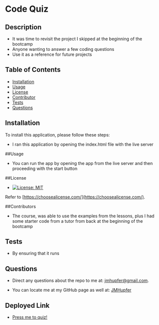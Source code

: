 # Code Quiz

  ## Description

  - It was time to revisit the project I skipped at the beginning of the bootcamp
  - Anyone wanting to answer a few coding questions
  - Use it as a reference for future projects

  ## Table of Contents

  - [Installation](#installation)
  - [Usage](#usage)
  - [License](#license)
  - [Contributor](#contributors)
  - [Tests](#tests)
  - [Questions](#questions) 

  
  ## Installation
  
  To install this application, please follow these steps:
  
  - I ran this application by opening the index.html file with the live server
  
  ##Usage
  
  - You can run the app by opening the app from the live server and then proceeding with the start button
  
  ##License

  - [![License: MIT](https://img.shields.io/badge/License-MIT-yellow.svg)](https://opensource.org/licenses/MIT)

  Refer to [https://choosealicense.com/](https://choosealicense.com/).

  ##Contributors

  - The course, was able to use the examples from the lessons, plus I had some starter code from a tutor from back at the beginning of the bootcamp

  ## Tests

  - By ensuring that it runs

  ## Questions

  - Direct any questions about the repo to me at: jmhupfer@gmail.com. 
  
  - You can locate me at my GitHub page as well at: [JMHupfer](https://github.com/JMHupfer/)

  ## Deployed Link 

  - <a href="https://jmhupfer.github.io/Code-Quiz/">Press me to quiz!</a>
